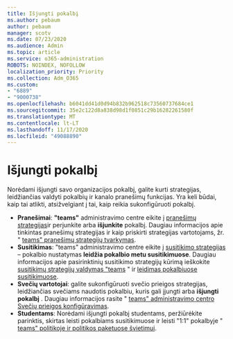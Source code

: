 ```yaml
---
title: Išjungti pokalbį
ms.author: pebaum
author: pebaum
manager: scotv
ms.date: 07/23/2020
ms.audience: Admin
ms.topic: article
ms.service: o365-administration
ROBOTS: NOINDEX, NOFOLLOW
localization_priority: Priority
ms.collection: Adm_O365
ms.custom:
- "6889"
- "9000738"
ms.openlocfilehash: b6041dd41d0d94b832b962518c73560737684ce1
ms.sourcegitcommit: 35e2c122d8a838d98d1f0851c29b16282261580f
ms.translationtype: MT
ms.contentlocale: lt-LT
ms.lasthandoff: 11/17/2020
ms.locfileid: "49088890"
---
```

# <a name="disable-chat"></a>Išjungti pokalbį

Norėdami išjungti savo organizacijos pokalbį, galite kurti strategijas, leidžiančias valdyti pokalbių ir kanalo pranešimų funkcijas. Yra keli būdai, kaip tai atlikti, atsižvelgiant į tai, kaip reikia sukonfigūruoti pokalbį.

- **Pranešimai**: **"teams"** administravimo centre eikite į [pranešimų strategijas](https://admin.teams.microsoft.com/)ir perjunkite arba **išjunkite** pokalbį. Daugiau informacijos apie tinkintas pranešimų strategijas ir kaip priskirti strategijas vartotojams, žr. " [teams" pranešimų strategijų tvarkymas](https://docs.microsoft.com/microsoftteams/messaging-policies-in-teams).
- **Susitikimas**: "teams" administravimo centre eikite į [susitikimo strategijas](https://admin.teams.microsoft.com/) – pokalbio nustatymas **leidžia pokalbio metu susitikimuose**. Daugiau informacijos apie pasirinktinių susitikimo strategijų kūrimą ieškokite [susitikimų strategijų valdymas "teams](https://docs.microsoft.com/microsoftteams/meeting-policies-in-teams) " ir [leidimas pokalbiuose susitikimuose](https://docs.microsoft.com/microsoftteams/meeting-policies-in-teams#allow-chat-in-meetings).
- **Svečių vartotojai**: galite sukonfigūruoti svečio prieigos strategijas, leidžiančias svečiams naudotis pokalbiu, kuris gali įjungti arba **išjungti** **pokalbį** . Daugiau informacijos rasite " [teams" administravimo centro Svečių prieigos konfigūravimas](https://docs.microsoft.com/microsoftteams/set-up-guests#configure-guest-access-in-the-teams-admin-center).
- **Studentams**: Norėdami išjungti pokalbį studentams, peržiūrėkite parinktis, skirtas leisti pokalbiams susitikimuose ir leisti "1:1" pokalbyje " [teams" politikoje ir politikos paketuose švietimui](https://docs.microsoft.com/microsoftteams/policy-packages-edu).





